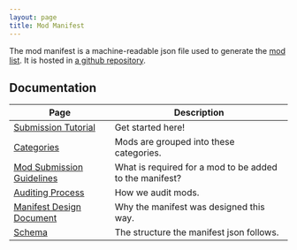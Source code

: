 ```yaml
---
layout: page
title: Mod Manifest
---
```


The mod manifest is a machine-readable json file used to generate the [mod list](mods). It is hosted in [a github repository]( https://github.com/neos-modding-group/neos-mod-manifest).

## Documentation

| Page                                        | Description                                             |
| ------------------------------------------- | ------------------------------------------------------- |
| [Submission Tutorial](submission-tutorial)  | Get started here!                                       |
| [Categories](categories)                    | Mods are grouped into these categories.                 |
| [Mod Submission Guidelines](mod-guidelines) | What is required for a mod to be added to the manifest? |
| [Auditing Process](auditing-process)        | How we audit mods.                                      |
| [Manifest Design Document](manifest-design) | Why the manifest was designed this way.                 |
| [Schema](schema)                            | The structure the manifest json follows.                |
